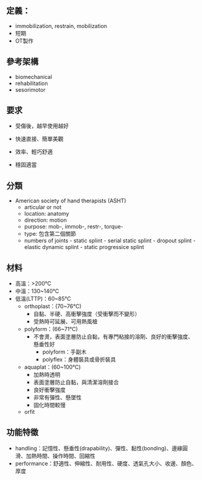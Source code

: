 ## 定義：
   -   immobilization, restrain, mobilization
   -   短期
   -   OT製作
##  參考架構
   -   biomechanical
   -   rehabilitation
   -   sesorimotor
    
##   要求
-   受傷後，越早使用越好
    
-   快速直接、簡單美觀
    
-   效率、輕巧舒適
    
-   穩固適當
   
## 分類
   -   American society of hand therapists (ASHT)
		-   articular or not
		-   location: anatomy
		-   direction: motion
		-   purpose: mob-, immob-, restr-, torque-
		-   type: 包含第二個關節
    	-   numbers of joints
    -   static splint
    -   serial static splint
    -   dropout splint
    -   elastic dynamic splint
    -   static progressice splint
    

##   材料
   -   高溫：>200℃
   -   中溫：130~140℃
   -   低溫(LTTP)：60~85℃
		-  orthoplast：(70~76℃)
			-  自黏、半硬、高衝擊強度（受衝擊而不變形）
			-  受熱時可延展、可用熱風槍
		-  polyform：(66~71℃)
			-  不會燙，表面塗層防止自黏，有專門粘接的溶劑、良好的衝擊強度、懸垂性好
				-   polyform：手副木
				-   polyflex：身體裝具或骨折裝具
    	-   aquaplat：(60~100℃)
    		-   加熱時透明
    		-   表面塗層防止自黏，與清潔溶劑接合
    		-   良好衝擊強度
   			-   非常有彈性、懸墜性
   			-   固化時間較慢
    	-   orfit
    
##  功能特徵
-   handling：記憶性、懸垂性(drapability)、彈性、黏性(bonding)、邊緣圓滑、加熱時間、操作時間、回縮性
-   performance：舒適性、伸縮性、耐用性、硬度、透氣孔大小、收邊、顏色、厚度